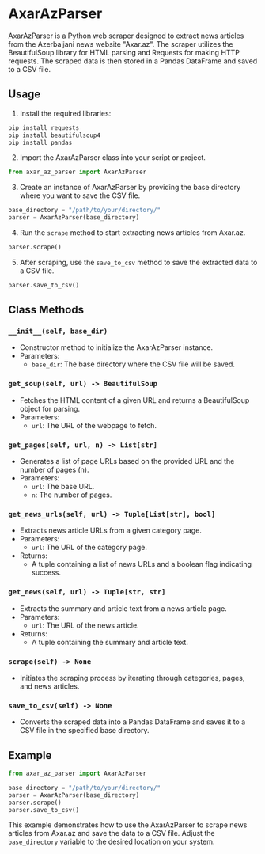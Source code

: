 # AxarAzParser

AxarAzParser is a Python web scraper designed to extract news articles from the Azerbaijani news website "Axar.az". The scraper utilizes the BeautifulSoup library for HTML parsing and Requests for making HTTP requests. The scraped data is then stored in a Pandas DataFrame and saved to a CSV file.

## Usage

1. Install the required libraries:

```bash
pip install requests
pip install beautifulsoup4
pip install pandas
```

2. Import the AxarAzParser class into your script or project.

```python
from axar_az_parser import AxarAzParser
```

3. Create an instance of AxarAzParser by providing the base directory where you want to save the CSV file.

```python
base_directory = "/path/to/your/directory/"
parser = AxarAzParser(base_directory)
```

4. Run the `scrape` method to start extracting news articles from Axar.az.

```python
parser.scrape()
```

5. After scraping, use the `save_to_csv` method to save the extracted data to a CSV file.

```python
parser.save_to_csv()
```

## Class Methods

### `__init__(self, base_dir)`

- Constructor method to initialize the AxarAzParser instance.
- Parameters:
  - `base_dir`: The base directory where the CSV file will be saved.

### `get_soup(self, url) -> BeautifulSoup`

- Fetches the HTML content of a given URL and returns a BeautifulSoup object for parsing.
- Parameters:
  - `url`: The URL of the webpage to fetch.

### `get_pages(self, url, n) -> List[str]`

- Generates a list of page URLs based on the provided URL and the number of pages (n).
- Parameters:
  - `url`: The base URL.
  - `n`: The number of pages.

### `get_news_urls(self, url) -> Tuple[List[str], bool]`

- Extracts news article URLs from a given category page.
- Parameters:
  - `url`: The URL of the category page.
- Returns:
  - A tuple containing a list of news URLs and a boolean flag indicating success.

### `get_news(self, url) -> Tuple[str, str]`

- Extracts the summary and article text from a news article page.
- Parameters:
  - `url`: The URL of the news article.
- Returns:
  - A tuple containing the summary and article text.

### `scrape(self) -> None`

- Initiates the scraping process by iterating through categories, pages, and news articles.

### `save_to_csv(self) -> None`

- Converts the scraped data into a Pandas DataFrame and saves it to a CSV file in the specified base directory.

## Example

```python
from axar_az_parser import AxarAzParser

base_directory = "/path/to/your/directory/"
parser = AxarAzParser(base_directory)
parser.scrape()
parser.save_to_csv()
```

This example demonstrates how to use the AxarAzParser to scrape news articles from Axar.az and save the data to a CSV file. Adjust the `base_directory` variable to the desired location on your system.
